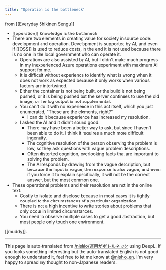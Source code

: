 ```yaml
---
title: "Operation is the bottleneck"
---
```


from  [[Everyday Shikinen Sengu]]
- [[operation]] Knowledge is the bottleneck
- There are two elements in creating value for society in source code: development and operation. Development is supported by AI, and even if [[OSS]] is used to reduce costs, in the end it is not used because there is no one in the local government who can operate it.
    - Operations are also assisted by AI, but I didn't make much progress in my inexperienced Azure operations experiment with maximum AI support for me.
    - It is difficult without experience to identify what is wrong when it does not work as expected because it only works when various factors are intertwined.
    - Either the container is not being built, or the build is not being pushed, or it is being pushed but the server continues to use the old image, or the log output is not supplemental.
    - You can't do it with no experience in this act itself, which you just enumerated, "These are the elements, right?"
        - I can do it because experience has increased my resolution.
    - I asked the AI and it didn't sound good.
        - There may have been a better way to ask, but since I haven't been able to do it, I think it requires a much more difficult ingenuity.
        - The cognitive resolution of the person observing the problem is low, so they ask questions with vague problem descriptions.
        - Often distorted cognition, overlooking facts that are important to solving the problem.
        - The AI responds by drawing from the vague description, but because the input is vague, the response is also vague, and even if you force it to explain specifically, it will not be the correct answer, but the most common one.
- These operational problems and their resolution are not in the online text.
    - Costly to isolate and disclose because in most cases it is tightly coupled to the circumstances of a particular organization
    - There is not a high incentive to write stories about problems that only occur in limited circumstances.
    - You need to observe multiple cases to get a good abstraction, but most people only touch one environment.

[[muddy]].

---
This page is auto-translated from [/nishio/運用がボトルネック](https://scrapbox.io/nishio/運用がボトルネック) using DeepL. If you looks something interesting but the auto-translated English is not good enough to understand it, feel free to let me know at [@nishio_en](https://twitter.com/nishio_en). I'm very happy to spread my thought to non-Japanese readers.